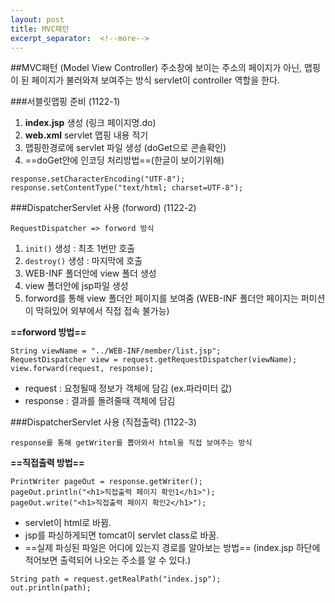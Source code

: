 ```yaml
---
layout: post
title: MVC패턴
excerpt_separator:  <!--more-->
---
```



##MVC패턴 (Model View Controller)
주소창에 보이는 주소의 페이지가 아닌, 맵핑이 된 페이지가 불러와져 보여주는 방식
servlet이 controller 역할을 한다.


###서블릿맵핑 준비
(1122-1)
1. **index.jsp** 생성 (링크 페이지명.do)
2. **web.xml** servlet 맵핑 내용 적기
3. 맵핑한경로에 servlet 파일 생성 (doGet으로 콘솔확인)
4. ==doGet안에 인코딩 처리방법==(한글이 보이기위해)
```
response.setCharacterEncoding("UTF-8");
response.setContentType("text/html; charset=UTF-8");
```


###DispatcherServlet 사용 (forword)
(1122-2)
```
RequestDispatcher => forword 방식
```

1. `init()` 생성 : 최초 1번만 호출
2. `destroy()` 생성 : 마지막에 호출
3. WEB-INF 폴더안에 view 폴더 생성 
4. view 폴더안에 jsp파일 생성
5. forword를 통해 view 폴더안 페이지를 보여줌
(WEB-INF 폴더안 페이지는 퍼미션이 막혀있어 외부에서 직접 접속 불가능)


**==forword 방법==**
```
String viewName = "../WEB-INF/member/list.jsp";
RequestDispatcher view = request.getRequestDispatcher(viewName);
view.forward(request, response);
```
- request : 요청될때 정보가 객체에 담김 (ex.파라미터 값)
- response : 결과를 돌려줄때 객체에 담김


###DispatcherServlet 사용 (직접출력)
(1122-3)
```
response를 통해 getWriter를 뽑아와서 html을 직접 보여주는 방식
```

**==직접출력 방법==**
```
PrintWriter pageOut = response.getWriter();
pageOut.println("<h1>직접출력 페이지 확인1</h1>");
pageOut.write("<h1>직접출력 페이지 확인2</h1>");
```
- servlet이 html로 바뀜.
- jsp를 파싱하게되면 tomcat이 servlet class로 바꿈.
- ==실제 파싱된 파일은 어디에 있는지 경로를 알아보는 방법==
(index.jsp 하단에 적어보면 출력되어 나오는 주소를 알 수 있다.)
```
String path = request.getRealPath("index.jsp");
out.println(path);
```

